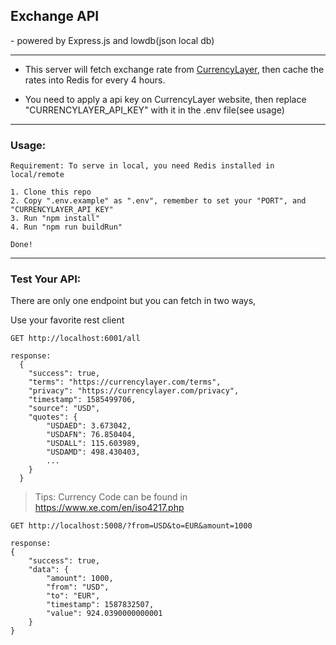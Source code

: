 ## Exchange API

\- powered by Express.js and lowdb(json local db)

---

- This server will fetch exchange rate from [CurrencyLayer](https://currencylayer.com/), then cache the rates into Redis for every 4 hours.

- You need to apply a api key on CurrencyLayer website, then replace "CURRENCYLAYER_API_KEY" with it in the .env file(see usage)


---

### Usage:

```
Requirement: To serve in local, you need Redis installed in local/remote

1. Clone this repo
2. Copy ".env.example" as ".env", remember to set your "PORT", and "CURRENCYLAYER_API_KEY"
3. Run "npm install"
4. Run "npm run buildRun"

Done!
```

---

### Test Your API:

There are only one endpoint but you can fetch in two ways,

Use your favorite rest client
```
GET http://localhost:6001/all

response: 
  {
    "success": true,
    "terms": "https://currencylayer.com/terms",
    "privacy": "https://currencylayer.com/privacy",
    "timestamp": 1585499706,
    "source": "USD",
    "quotes": {
        "USDAED": 3.673042,
        "USDAFN": 76.850404,
        "USDALL": 115.603989,
        "USDAMD": 498.430403,
        ...
    }
  }
```
> Tips: Currency Code can be found in https://www.xe.com/en/iso4217.php
```
GET http://localhost:5008/?from=USD&to=EUR&amount=1000

response: 
{
    "success": true,
    "data": {
        "amount": 1000,
        "from": "USD",
        "to": "EUR",
        "timestamp": 1587832507,
        "value": 924.0390000000001
    }
}
```
